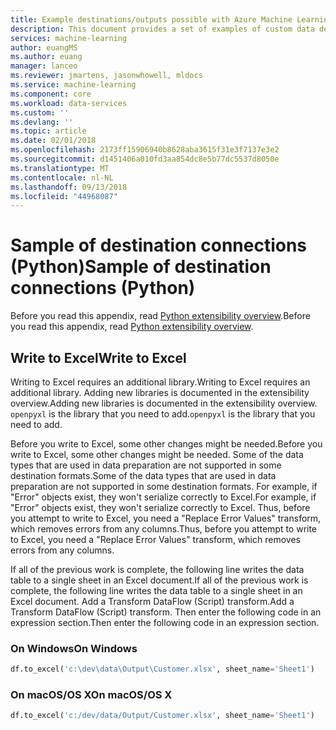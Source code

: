 ```yaml
---
title: Example destinations/outputs possible with Azure Machine Learning data preparation | Microsoft Docs
description: This document provides a set of examples of custom data destinations/outputs with Azure Machine Learning data preparation
services: machine-learning
author: euangMS
ms.author: euang
manager: lanceo
ms.reviewer: jmartens, jasonwhowell, mldocs
ms.service: machine-learning
ms.component: core
ms.workload: data-services
ms.custom: ''
ms.devlang: ''
ms.topic: article
ms.date: 02/01/2018
ms.openlocfilehash: 2173ff15906940b8628aba3615f31e3f7137e3e2
ms.sourcegitcommit: d1451406a010fd3aa854dc8e5b77dc5537d8050e
ms.translationtype: MT
ms.contentlocale: nl-NL
ms.lasthandoff: 09/13/2018
ms.locfileid: "44968087"
---
```

# <a name="sample-of-destination-connections-python"></a><span data-ttu-id="3aac2-103">Sample of destination connections (Python)</span><span class="sxs-lookup"><span data-stu-id="3aac2-103">Sample of destination connections (Python)</span></span> 
<span data-ttu-id="3aac2-104">Before you read this appendix, read [Python extensibility overview](data-prep-python-extensibility-overview.md).</span><span class="sxs-lookup"><span data-stu-id="3aac2-104">Before you read this appendix, read [Python extensibility overview](data-prep-python-extensibility-overview.md).</span></span>


## <a name="write-to-excel"></a><span data-ttu-id="3aac2-105">Write to Excel</span><span class="sxs-lookup"><span data-stu-id="3aac2-105">Write to Excel</span></span> 


<span data-ttu-id="3aac2-106">Writing to Excel requires an additional library.</span><span class="sxs-lookup"><span data-stu-id="3aac2-106">Writing to Excel requires an additional library.</span></span> <span data-ttu-id="3aac2-107">Adding new libraries is documented in the extensibility overview.</span><span class="sxs-lookup"><span data-stu-id="3aac2-107">Adding new libraries is documented in the extensibility overview.</span></span> <span data-ttu-id="3aac2-108">`openpyxl` is the library that you need to add.</span><span class="sxs-lookup"><span data-stu-id="3aac2-108">`openpyxl` is the library that you need to add.</span></span>

<span data-ttu-id="3aac2-109">Before you write to Excel, some other changes might be needed.</span><span class="sxs-lookup"><span data-stu-id="3aac2-109">Before you write to Excel, some other changes might be needed.</span></span> <span data-ttu-id="3aac2-110">Some of the data types that are used in data preparation are not supported in some destination formats.</span><span class="sxs-lookup"><span data-stu-id="3aac2-110">Some of the data types that are used in data preparation are not supported in some destination formats.</span></span> <span data-ttu-id="3aac2-111">For example, if "Error" objects exist, they won't serialize correctly to Excel.</span><span class="sxs-lookup"><span data-stu-id="3aac2-111">For example, if "Error" objects exist, they won't serialize correctly to Excel.</span></span> <span data-ttu-id="3aac2-112">Thus, before you attempt to write to Excel, you need a "Replace Error Values" transform, which removes errors from any columns.</span><span class="sxs-lookup"><span data-stu-id="3aac2-112">Thus, before you attempt to write to Excel, you need a "Replace Error Values" transform, which removes errors from any columns.</span></span>

<span data-ttu-id="3aac2-113">If all of the previous work is complete, the following line writes the data table to a single sheet in an Excel document.</span><span class="sxs-lookup"><span data-stu-id="3aac2-113">If all of the previous work is complete, the following line writes the data table to a single sheet in an Excel document.</span></span> <span data-ttu-id="3aac2-114">Add a Transform DataFlow (Script) transform.</span><span class="sxs-lookup"><span data-stu-id="3aac2-114">Add a Transform DataFlow (Script) transform.</span></span> <span data-ttu-id="3aac2-115">Then enter the following code in an expression section.</span><span class="sxs-lookup"><span data-stu-id="3aac2-115">Then enter the following code in an expression section.</span></span>


### <a name="on-windows"></a><span data-ttu-id="3aac2-116">On Windows</span><span class="sxs-lookup"><span data-stu-id="3aac2-116">On Windows</span></span> 
```python
df.to_excel('c:\dev\data\Output\Customer.xlsx', sheet_name='Sheet1')
```

### <a name="on-macosos-x"></a><span data-ttu-id="3aac2-117">On macOS/OS X</span><span class="sxs-lookup"><span data-stu-id="3aac2-117">On macOS/OS X</span></span> ###
```python
df.to_excel('c:/dev/data/Output/Customer.xlsx', sheet_name='Sheet1')
```
